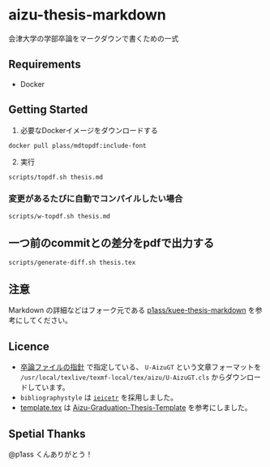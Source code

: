 # aizu-thesis-markdown

会津大学の学部卒論をマークダウンで書くための一式

## Requirements

- Docker

## Getting Started

1. 必要なDockerイメージをダウンロードする

```shell script
docker pull plass/mdtopdf:include-font
```

2. 実行

```shell script
scripts/topdf.sh thesis.md
```

### 変更があるたびに自動でコンパイルしたい場合

```shell script
scripts/w-topdf.sh thesis.md
```

## 一つ前のcommitとの差分をpdfで出力する

```shell script
scripts/generate-diff.sh thesis.tex
```

## 注意
Markdown の詳細などはフォーク元である [p1ass/kuee-thesis-markdown](https://github.com/p1ass/kuee-thesis-markdown) を参考にしてください。

## Licence

- [卒論ファイルの指針](https://web-int.u-aizu.ac.jp/official/students/sad/stsa14_j.html) で指定している、 `U-AizuGT` という文章フォーマットを `/usr/local/texlive/texmf-local/tex/aizu/U-AizuGT.cls` からダウンロードしています。
- `bibliographystyle` は [`ieicetr`](https://www.ieice.org/ftp/) を採用しました。
- [template.tex](/template.tex) は [Aizu-Graduation-Thesis-Template](https://github.com/v97ug/Aizu-Graduation-Thesis-Template) を参考にしました。

## Spetial Thanks
@p1ass くんありがとう！
